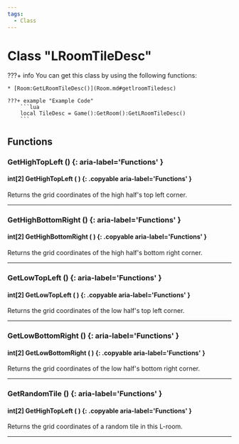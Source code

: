 ```yaml
---
tags:
  - Class
---
```

# Class "LRoomTileDesc"

???+ info
    You can get this class by using the following functions:

    * [Room:GetLRoomTileDesc()](Room.md#getlroomTiledesc)

    ???+ example "Example Code"
        ```lua
        local TileDesc = Game():GetRoom():GetLRoomTileDesc()
        ```
        
## Functions

### GetHighTopLeft () {: aria-label='Functions' }
#### int[2] GetHighTopLeft ( ) {: .copyable aria-label='Functions' }
Returns the grid coordinates of the high half's top left corner.

___
### GetHighBottomRight () {: aria-label='Functions' }
#### int[2] GetHighBottomRight ( ) {: .copyable aria-label='Functions' }
Returns the grid coordinates of the high half's bottom right corner.

___
### GetLowTopLeft () {: aria-label='Functions' }
#### int[2] GetLowTopLeft ( ) {: .copyable aria-label='Functions' }
Returns the grid coordinates of the low half's top left corner.

___
### GetLowBottomRight () {: aria-label='Functions' }
#### int[2] GetLowBottomRight ( ) {: .copyable aria-label='Functions' }
Returns the grid coordinates of the low half's bottom right corner.

___
### GetRandomTile () {: aria-label='Functions' }
#### int[2] GetHighTopLeft ( ) {: .copyable aria-label='Functions' }
Returns the grid coordinates of a random tile in this L-room.

___